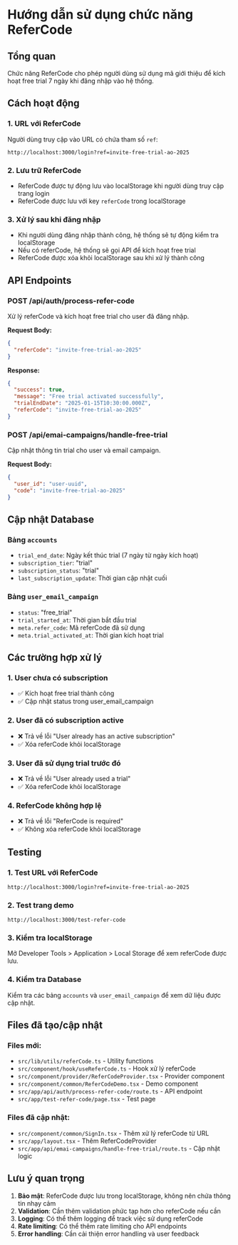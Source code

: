 # Hướng dẫn sử dụng chức năng ReferCode

## Tổng quan

Chức năng ReferCode cho phép người dùng sử dụng mã giới thiệu để kích hoạt free trial 7 ngày khi đăng nhập vào hệ thống.

## Cách hoạt động

### 1. URL với ReferCode

Người dùng truy cập vào URL có chứa tham số `ref`:

```
http://localhost:3000/login?ref=invite-free-trial-ao-2025
```

### 2. Lưu trữ ReferCode

- ReferCode được tự động lưu vào localStorage khi người dùng truy cập trang login
- ReferCode được lưu với key `referCode` trong localStorage

### 3. Xử lý sau khi đăng nhập

- Khi người dùng đăng nhập thành công, hệ thống sẽ tự động kiểm tra localStorage
- Nếu có referCode, hệ thống sẽ gọi API để kích hoạt free trial
- ReferCode được xóa khỏi localStorage sau khi xử lý thành công

## API Endpoints

### POST /api/auth/process-refer-code

Xử lý referCode và kích hoạt free trial cho user đã đăng nhập.

**Request Body:**

```json
{
  "referCode": "invite-free-trial-ao-2025"
}
```

**Response:**

```json
{
  "success": true,
  "message": "Free trial activated successfully",
  "trialEndDate": "2025-01-15T10:30:00.000Z",
  "referCode": "invite-free-trial-ao-2025"
}
```

### POST /api/emai-campaigns/handle-free-trial

Cập nhật thông tin trial cho user và email campaign.

**Request Body:**

```json
{
  "user_id": "user-uuid",
  "code": "invite-free-trial-ao-2025"
}
```

## Cập nhật Database

### Bảng `accounts`

- `trial_end_date`: Ngày kết thúc trial (7 ngày từ ngày kích hoạt)
- `subscription_tier`: "trial"
- `subscription_status`: "trial"
- `last_subscription_update`: Thời gian cập nhật cuối

### Bảng `user_email_campaign`

- `status`: "free_trial"
- `trial_started_at`: Thời gian bắt đầu trial
- `meta.refer_code`: Mã referCode đã sử dụng
- `meta.trial_activated_at`: Thời gian kích hoạt trial

## Các trường hợp xử lý

### 1. User chưa có subscription

- ✅ Kích hoạt free trial thành công
- ✅ Cập nhật status trong user_email_campaign

### 2. User đã có subscription active

- ❌ Trả về lỗi "User already has an active subscription"
- ✅ Xóa referCode khỏi localStorage

### 3. User đã sử dụng trial trước đó

- ❌ Trả về lỗi "User already used a trial"
- ✅ Xóa referCode khỏi localStorage

### 4. ReferCode không hợp lệ

- ❌ Trả về lỗi "ReferCode is required"
- ✅ Không xóa referCode khỏi localStorage

## Testing

### 1. Test URL với ReferCode

```
http://localhost:3000/login?ref=invite-free-trial-ao-2025
```

### 2. Test trang demo

```
http://localhost:3000/test-refer-code
```

### 3. Kiểm tra localStorage

Mở Developer Tools > Application > Local Storage để xem referCode được lưu.

### 4. Kiểm tra Database

Kiểm tra các bảng `accounts` và `user_email_campaign` để xem dữ liệu được cập nhật.

## Files đã tạo/cập nhật

### Files mới:

- `src/lib/utils/referCode.ts` - Utility functions
- `src/component/hook/useReferCode.ts` - Hook xử lý referCode
- `src/component/provider/ReferCodeProvider.tsx` - Provider component
- `src/component/common/ReferCodeDemo.tsx` - Demo component
- `src/app/api/auth/process-refer-code/route.ts` - API endpoint
- `src/app/test-refer-code/page.tsx` - Test page

### Files đã cập nhật:

- `src/component/common/SignIn.tsx` - Thêm xử lý referCode từ URL
- `src/app/layout.tsx` - Thêm ReferCodeProvider
- `src/app/api/emai-campaigns/handle-free-trial/route.ts` - Cập nhật logic

## Lưu ý quan trọng

1. **Bảo mật**: ReferCode được lưu trong localStorage, không nên chứa thông tin nhạy cảm
2. **Validation**: Cần thêm validation phức tạp hơn cho referCode nếu cần
3. **Logging**: Có thể thêm logging để track việc sử dụng referCode
4. **Rate limiting**: Có thể thêm rate limiting cho API endpoints
5. **Error handling**: Cần cải thiện error handling và user feedback
